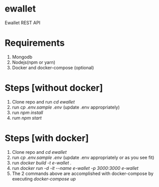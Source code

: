 # ewallet
Ewallet REST API

# Requirements
1. Mongodb
2. Nodejs(npm or yarn)
3. Docker and docker-compose (optional)

# Steps [without docker]
1. Clone repo and run *cd ewallet* <br/>
2. run *cp .env.sample .env* (update .env appropriately)
2. run *npm install* <br />
3. rum *npm start*

# Steps [with docker]
1. Clone repo and *cd ewallet* <br/>
2. run *cp .env.sample .env* (update .env appropriately or as you see fit)
4. run *docker build -t e-wallet .*
5. run *docker run -d -it --name e-wallet -p 3000:3000 e-wallet* 
6. The 2 commands above are accomplished with docker-compose by executing *docker-compose up*
